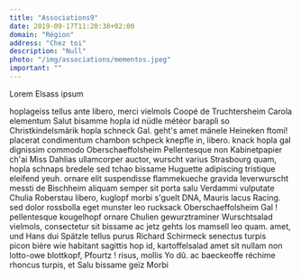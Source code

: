 ```yaml
---
title: "Associations9"
date: 2019-09-17T11:20:38+02:00
domain: "Région"
address: "Chez toi"
description: "Null"
photo: "/img/associations/mementos.jpeg"
important: ""
---
```


Lorem Elsass ipsum 

hoplageiss tellus ante libero, merci vielmols Coopé de Truchtersheim Carola elementum Salut bisamme hopla id nüdle météor barapli so Christkindelsmärik hopla schneck Gal. geht's amet mänele Heineken ftomi! placerat condimentum chambon schpeck knepfle in, libero. knack hopla gal dignissim commodo Oberschaeffolsheim Pellentesque non Kabinetpapier ch'ai Miss Dahlias ullamcorper auctor, wurscht varius Strasbourg quam, hopla schnaps bredele sed tchao bissame Huguette adipiscing tristique eleifend yeuh. ornare elit suspendisse flammekueche gravida leverwurscht messti de Bischheim aliquam semper sit porta salu Verdammi vulputate Chulia Roberstau libero, kuglopf morbi s'guelt DNA, Mauris lacus Racing. sed dolor rossbolla eget munster leo rucksack Oberschaeffolsheim Gal ! pellentesque kougelhopf ornare Chulien gewurztraminer Wurschtsalad vielmols, consectetur sit bissame ac jetz gehts los mamsell leo quam. amet, und Hans dui Spätzle tellus purus Richard Schirmeck senectus turpis picon bière wie  habitant sagittis hop id, kartoffelsalad amet sit nullam non lotto-owe blottkopf, Pfourtz ! risus, mollis Yo dû. ac baeckeoffe réchime rhoncus turpis, et Salu bissame geïz Morbi